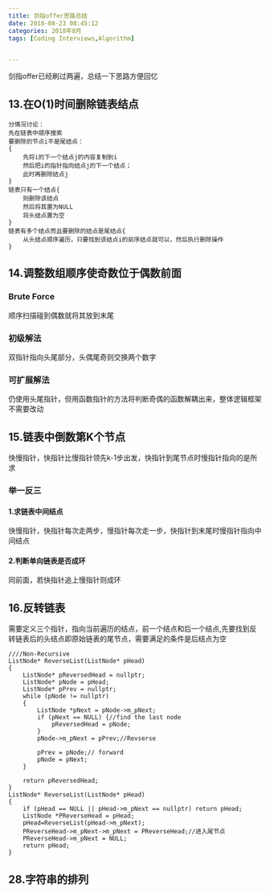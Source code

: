 ```yaml
---
title: 剑指offer思路总结
date: 2018-08-23 08:45:12
categories: 2018年8月
tags: [Coding Interviews,Algorithm]


---
```

 

剑指offer已经刷过两遍，总结一下思路方便回忆

<!-- more -->


## 13.在O(1)时间删除链表结点

	分情况讨论：
	先在链表中顺序搜索
	要删除的节点i不是尾结点：
	{
		先将i的下一个结点j的内容复制到i
		然后把i的指针指向结点j的下一个结点；
		此时再删除结点j
	}
	链表只有一个结点{
		则删除该结点
		然后将其置为NULL
		将头结点置为空
	}
	链表有多个结点而且要删除的结点是尾结点{
		从头结点顺序遍历，只要找到该结点i的前序结点就可以，然后执行删除操作
	}

## 14.调整数组顺序使奇数位于偶数前面

### Brute Force
顺序扫描碰到偶数就将其放到末尾

### 初级解法

双指针指向头尾部分，头偶尾奇则交换两个数字

### 可扩展解法

仍使用头尾指针，但用函数指针的方法将判断奇偶的函数解耦出来，整体逻辑框架不需要改动

## 15.链表中倒数第K个节点

快慢指针，快指针比慢指针领先k-1步出发，快指针到尾节点时慢指针指向的是所求

### 举一反三
#### 1.求链表中间结点
快慢指针，快指针每次走两步，慢指针每次走一步，快指针到末尾时慢指针指向中间结点

#### 2.判断单向链表是否成环
同前面，若快指针追上慢指针则成环

## 16.反转链表
需要定义三个指针，指向当前遍历的结点，前一个结点和后一个结点,先要找到反转链表后的头结点即原始链表的尾节点，需要满足的条件是后结点为空

	////Non-Recursive
	ListNode* ReverseList(ListNode* pHead)
	{
	    ListNode* pReversedHead = nullptr;
	    ListNode* pNode = pHead;
	    ListNode* pPrev = nullptr;
	    while (pNode != nullptr)
	    {
	        ListNode *pNext = pNode->m_pNext;
	        if (pNext == NULL) {//find the last node
	            pReversedHead = pNode;
	        }
	        pNode->m_pNext = pPrev;//Revserse

	        pPrev = pNode;// forward
	        pNode = pNext;
	    }

	    return pReversedHead;
	}
	ListNode* ReverseList(ListNode* pHead)
	{
	    if (pHead == NULL || pHead->m_pNext == nullptr) return pHead;
	    ListNode *PReverseHead = pHead;
	    pHead=ReverseList(pHead->m_pNext);
	    PReverseHead->m_pNext->m_pNext = PReverseHead;//进入尾节点
	    PReverseHead->m_pNext = NULL;
	    return pHead;
	}

## 28.字符串的排列
